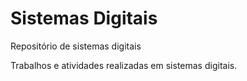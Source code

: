 # Sistemas Digitais

Repositório de sistemas digitais

Trabalhos e atividades realizadas em sistemas digitais.
